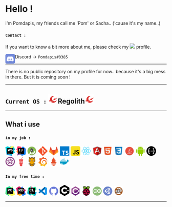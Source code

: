 # Hello ! 
i'm Pomdapis, my friends call me 'Pom' or Sacha.. ('cause it's my name..)

#### `Contact :`

If you want to know a bit more about me, please check my [<img width="22px" src="https://cdn.worldvectorlogo.com/logos/linkedin-icon-2.svg" />](https://www.linkedin.com/in/sacha-hennaut-developer-full-stack/) profile.

<img align="left" width="30px" src="https://github.com/Pomdapis/Pomdapis/blob/master/discord_icon_130958.svg" /> Discord -> `Pomdapis#0385`
____

There is no public repository on my profile for now.. because it's a big mess in there. But it is coming soon !

____
## `Current OS :` [<img width="30px" src="https://github.com/Pomdapis/Pomdapis/blob/master/regolith.png" />](https://regolith-linux.org/)Regolith[<img width="30px" src="https://github.com/Pomdapis/Pomdapis/blob/master/regolith.png" />](https://regolith-linux.org/)
____

## What i use
####  `in my job :`

[<img width="30px" src="https://github.com/Pomdapis/Pomdapis/blob/master/icon-webstorm.svg" />](https://www.jetbrains.com/) 
[<img width="30px" src="https://github.com/Pomdapis/Pomdapis/blob/master/icon-intellij-idea.svg" />](https://www.jetbrains.com/)
[<img width="30px" src="https://github.com/Pomdapis/Pomdapis/blob/master/androidstudio_93831.svg" />](https://developer.android.com/studio)
[<img width="30px" src="https://github.com/Pomdapis/Pomdapis/blob/master/git_plain_logo_icon_146507.svg" />](https://git-scm.com/)
[<img width="30px" src="https://github.com/Pomdapis/Pomdapis/blob/master/gitlab_original_logo_icon_146503.svg" />](https://about.gitlab.com/)
[<img width="30px" src="https://github.com/Pomdapis/Pomdapis/blob/master/typescript_plain_logo_icon_146316.svg" />](https://www.typescriptlang.org/)
[<img width="30px" src="https://github.com/Pomdapis/Pomdapis/blob/master/javascript_icon_130900.svg" />](https://www.javascript.com/)
[<img width="30px" src="https://github.com/Pomdapis/Pomdapis/blob/master/react_original_logo_icon_146374.svg" />](https://fr.reactjs.org/)
[<img width="30px" src="https://github.com/Pomdapis/Pomdapis/blob/master/angularjs_original_logo_icon_146649.svg" />](https://angularjs.org/)
[<img width="30px" src="https://github.com/Pomdapis/Pomdapis/blob/master/file_type_html_icon_130541.svg" />]()
[<img width="30px" src="https://github.com/Pomdapis/Pomdapis/blob/master/file_type_css_icon_130661.svg" />]()
[<img width="30px" src="https://github.com/Pomdapis/Pomdapis/blob/master/java_93883.svg" />](https://www.java.com/fr/)
[<img width="30px" src="https://github.com/Pomdapis/Pomdapis/blob/master/Android_icon-icons.com_66772.svg" />]()
[<img width="30px" src="https://github.com/Pomdapis/Pomdapis/blob/master/swagger_icon_131958.svg" />](https://swagger.io/)
[<img width="30px" src="https://github.com/Pomdapis/Pomdapis/blob/master/jasmine_plain_logo_icon_146460.svg" />](https://jasmine.github.io/)
[<img width="30px" src="https://github.com/Pomdapis/Pomdapis/blob/master/gulp_plain_logo_icon_146485.svg" />](https://gulpjs.com/)
[<img width="30px" src="https://github.com/Pomdapis/Pomdapis/blob/master/grunt_original_logo_icon_146488.svg" />](https://gruntjs.com/)
[<img width="30px" src="https://github.com/Pomdapis/Pomdapis/blob/master/grafana_logo_icon_171048.svg" />](https://grafana.com/)
[<img width="30px" src="https://github.com/Pomdapis/Pomdapis/blob/master/file_type_prometheus_icon_130229.svg" />](https://prometheus.io/)
[<img width="30px" src="https://github.com/Pomdapis/Pomdapis/blob/master/docker_plain_logo_icon_146554.svg" />](https://www.docker.com/)


#### `In my free time :` 
[<img width="30px" src="https://github.com/Pomdapis/Pomdapis/blob/master/icon-pycharm.svg" />](https://www.jetbrains.com/)
[<img width="30px" src="https://github.com/Pomdapis/Pomdapis/blob/master/icon-rider.svg" />](https://www.jetbrains.com/)
[<img width="30px" src="https://github.com/Pomdapis/Pomdapis/blob/master/icon_CLion.svg" />](https://www.jetbrains.com/)
[<img width="30px" src="https://github.com/Pomdapis/Pomdapis/blob/master/file_type_vscode_icon_130084.svg" />](https://code.visualstudio.com/)
[<img width="30px" src="https://github.com/Pomdapis/Pomdapis/blob/master/git-logo.svg" />](https://github.com/Pomdapis)
[<img width="30px" src="https://github.com/Pomdapis/Pomdapis/blob/master/c_icon_132529.svg" />]()
[<img width="30px" src="https://github.com/Pomdapis/Pomdapis/blob/master/csharp_original_logo_icon_146578.svg" />]()
[<img width="30px" src="https://github.com/Pomdapis/Pomdapis/blob/master/raspberrypi_logo_icon_168029.svg" />](https://www.raspberrypi.org/)
[<img width="30px" src="https://github.com/Pomdapis/Pomdapis/blob/master/arduino_103028.svg" />](https://www.arduino.cc/)
[<img width="30px" src="https://github.com/Pomdapis/Pomdapis/blob/master/unityeditoricon_103179.svg" />](https://unity.com/fr)
[<img width="30px" src="https://github.com/Pomdapis/Pomdapis/blob/master/file_type_rust_icon_130185.svg" />](https://unity.com/fr)


<!-- [<img width="30px" src="https://github.com/Pomdapis/Pomdapis/blob/master/gnu_bash_logo_icon_170079.svg" />](https://www.gnu.org/software/bash/)
[<img width="30px" src="https://github.com/Pomdapis/Pomdapis/blob/master/ubuntu_plain_logo_icon_146631.svg" />](https://ubuntu.com/)
[<img width="30px" src="https://github.com/Pomdapis/Pomdapis/blob/master/distributorlogodebian_103834.svg" />](https://www.debian.org/index.fr.html)
[<img width="30px" src="https://github.com/Pomdapis/Pomdapis/blob/master/jquery_plain_logo_icon_146444.svg" />](https://jquery.com/)
[<img width="30px" src="https://github.com/Pomdapis/Pomdapis/blob/master/python_original_logo_icon_146381.svg" />](https://www.python.org/)

-->
____
<!-- 
[<img width="30px" src="" />]()

-->
